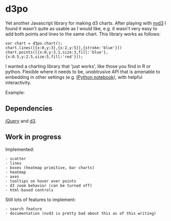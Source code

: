 d3po
====

Yet another Javascript library for making d3 charts. After playing with
[nvd3](http://nvd3.org) I found it wasn't quite as usable as I would like,
e.g. it wasn't very easy to add both points and lines to the same chart.
This library works as follows:

    var chart = d3po.chart();
    chart.lines([{x:0,y:3},{x:2,y:5}],{stroke:'blue'}])
    chart.points([{x:0,y:3.1,size:3,fill:'blue'},{x:0.5,y:2.5,size:5,fill:'red'}]);

I wanted a charting library that 'just works', like those you find in R or python.
Flexible where it needs to be, unobtrusive API that is amenable to embedding
in other settings (e.g. [IPython notebook](http://ipython.org/notebook.html)),
with helpful interactivity.

Example:

<div id="heatmap">
</div>
<script type="text/javascript" src="http://code.jquery.com/jquery-2.0.3.min.js" ></script>
<script src="http://d3js.org/d3.v3.min.js" charset="utf-8"></script>
<script type="text/javascript" src="http://adamlabadorf.github.io/lib/d3po.js" ></script>
<script type="text/javascript">
$(document).ready(function() {
    console.log('huh?');
    d3.json("http://adamlabadorf.github.io/lib/C-3PO_droid.json",
            function(data) {
                var chart = d3po.chart({
                                        target: "#heatmap",
                                        width:440,
                                        height:923,
                                        padding: "none",
                                        zoom:true,
                                        axis:true
                                       });
                chart.heatmap(data, {colors: ["#111","#fc0"]});
            }
        );
);
</script>


Dependencies
------------

[jQuery](http://jquery.com) and [d3](http://d3js.org).

Work in progress
----------------

Implemented:

    - scatter
    - lines
    - boxes (heatmap primitive, bar charts)
    - heatmap
    - axes
    - tooltips on hover over points
    - d3 zoom behavior (can be turned off)
    - html-based controls

Still lots of features to implement:

    - search feature
    - documentation (nvd3 is pretty bad about this as of this writing)
